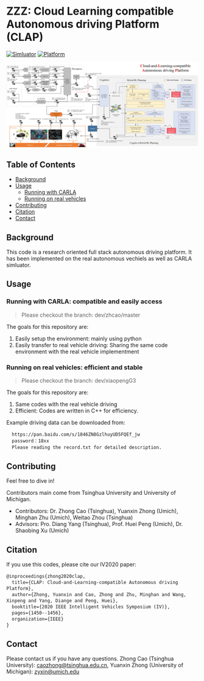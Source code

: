 # ZZZ: Cloud Learning compatible Autonomous driving Platform (CLAP)

[![Simluator](https://img.shields.io/badge/Simluator-Carla-blue)](https://github.com/carla-simulator/carla)
[![Platform](https://img.shields.io/badge/Supporting-ROS-orange)](https://www.ros.org/about-ros/)

[![zzz](docs/CLAP_Flow.jpg)](docs/CLAP_Flow.jpg)

## Table of Contents

- [Background](#background)
- [Usage](#usage)
  - [Running with CARLA](#CARLA)
  - [Running on real vehicles](#AV)
- [Contributing](#contributing)
- [Citation](#citation)
- [Contact](#contact)

## Background

This code is a research oriented full stack autonomous driving platform. 
It has been implemented on the real autonomous vechiels as well as CARLA simluator.


## Usage

### Running with CARLA: compatible and easily access

> Please checkout the branch: dev/zhcao/master

The goals for this repository are:

1. Easily setup the environment: mainly using python
2. Easily transfer to real vehicle driving: Sharing the same code environment with the real vehicle implementment

### Running on real vehicles: efficient and stable

> Please checkout the branch: dev/xiaopengG3

The goals for this repository are:

1. Same codes with the real vehicle driving
2. Efficient: Codes are written in C++ for efficiency.

Example driving data can be downloaded from:

```bash
  https://pan.baidu.com/s/1846ZN8GzlhuyUD5FQEf_jw
  password：18xx
  Please reading the record.txt for detailed description.
```

## Contributing

Feel free to dive in!

Contributors main come from Tsinghua University and University of Michigan.

- Contributors:
Dr. Zhong Cao (Tsinghua), Yuanxin Zhong (Umich), Minghan Zhu (Umich), Weitao Zhou (Tsinghua)
- Advisors:
Pro. Diang Yang (Tsinghua), Prof. Huei Peng (Umich), Dr. Shaobing Xu (Umich)

## Citation

If you use this codes, please cite our IV2020 paper:

```
@inproceedings{zhong2020clap,
  title={CLAP: Cloud-and-Learning-compatible Autonomous driving Platform},
  author={Zhong, Yuanxin and Cao, Zhong and Zhu, Minghan and Wang, Xinpeng and Yang, Diange and Peng, Huei},
  booktitle={2020 IEEE Intelligent Vehicles Symposium (IV)},
  pages={1450--1456},
  organization={IEEE} 
}
```

## Contact

Please contact us if you have any questions. Zhong Cao (Tsinghua University): caozhong@tsinghua.edu.cn, Yuanxin Zhong (University of Michigan): zyxin@umich.edu
